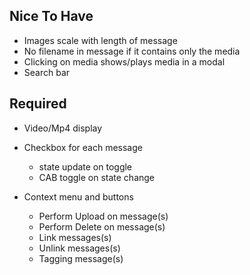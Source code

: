 ## Nice To Have

- Images scale with length of message
- No filename in message if it contains only the media
- Clicking on media shows/plays media in a modal
- Search bar

## Required

- Video/Mp4 display
- Checkbox for each message

  - state update on toggle
  - CAB toggle on state change

- Context menu and buttons
  - Perform Upload on message(s)
  - Perform Delete on message(s)
  - Link messages(s)
  - Unlink messages(s)
  - Tagging message(s)
